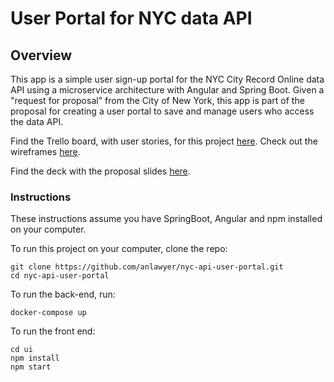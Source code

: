 # User Portal for NYC data API

## Overview
This app is a simple user sign-up portal for the NYC City Record Online data API using a microservice architecture with Angular and Spring Boot. Given a "request for proposal" from the City of New York, this app is part of the proposal for creating a user portal to save and manage users who access the data API.

Find the Trello board, with user stories, for this project [here](https://trello.com/b/M2mwUqMR).
Check out the wireframes [here](https://www.figma.com/file/d7xlJuCSMG1HMJfNFTn97ud5/NY-data-API-User-Portal).

Find the deck with the proposal slides [here](https://docs.google.com/presentation/d/1Cr_WrK_7CxnLsQ3-G-PS-p-QDHff0So_nrGjVadWN3s/edit?usp=sharing).

### Instructions
These instructions assume you have SpringBoot, Angular and npm installed on your computer.

To run this project on your computer, clone the repo: 
```
git clone https://github.com/anlawyer/nyc-api-user-portal.git
cd nyc-api-user-portal
```
To run the back-end, run:
```
docker-compose up
```
To run the front end:
```
cd ui
npm install
npm start
```
